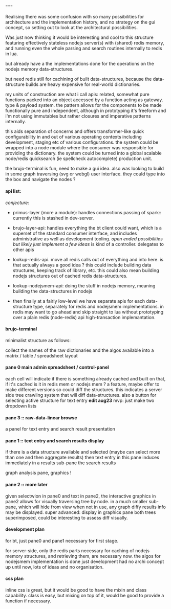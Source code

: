 







### ---


Realising there was some confusion with so many possibilities for architecture and the implementation history, and no strategy on the gui concept, so setting out to look at the architectural possibilities.



Was just now thinking it would be interesting and cool to this structure featuring effectively stateless nodejs server(s) with (shared) redis memory, and running even the whole parsing and search routines internally to redis in lua.

but already have a the implementations done for the operations on the nodejs memory data-structures.

but need redis still for cachining of built data-structures, because the data-structure builds are heavy expensive for real-world dictionaries.

my units of construction are what i call apis: related, somewhat pure functions packed into an object accessed by a function acting as gateway.  type & payload system.  the pattern allows for the components to be made functionally pure and independent, although in prototyping it's freeform and i'm not using immutables but rather closures and imperative patterns internally.

this aids separation of concerns and offers transformer-like quick configurability in and out of various operating contexts including development, staging etc of various configurations.  the system could be wrapped into a node module where the consumer was responsible for providing the dictionary.  the system could be turned into a global scalable node/redis quicksearch (ie spellcheck autocomplete) production unit.  

the brujo-terminal is fun, need to make a gui idea.  also was looking to build in some graph traversing (svg or webgl) user interface.  they could type into the box and navigate the nodes ?  



#### api list:
_conjecture:_


- primus-layer (more a module):  handles connections passing of spark:: currently this is stashed in dev-server.


- brujo-layer-api:  handles everything the bt client could want, which is a superset of the standard consumer interface, and includes administrative as well as development tooling.  _open ended possibilities but likely just implement a few ideas_
     is kind of a controller.  delegates to other apis

- lookup-redis-api.  move all redis calls out of everything and into here.  is that actually always a good idea ?
this could include building data structures, keeping track of library, etc.  this could also mean building nodejs structures out of cached redis data-structures.

- lookup-nodejsmem-api:  doing the stuff in nodejs memory, meaning building the data-structures in nodejs



- then finally at a fairly low-level we have separate apis for each data-structure type, separately for redis and nodejsmem implementations.  in redis may want to go ahead and skip straight to lua without prototyping over a plain redis (node-redis) api high-transaction implemantation.




#### brujo-terminal


minimalist structure as follows:

collect the names of the raw dictionaries and the algos available into a matrix / table / spreadsheet layout
#### pane 0 main admin spreadsheet / control-panel
each cell will indicate if there is something already cached and built on that, if it's cached is it in redis mem or nodejs mem ?  a feature, maybe offer to make different versions so could diff the structures.  this indicates a server side tree crawling system that will diff data-structures.  also a button for selecting active structure for text entry
**edit aug23** mvp: just make two dropdown lists

#### pane 3 :: raw-data-linear browse

a panel for text entry and search result presentation
#### pane 1  :: text entry and search results display
if there is a data structure available and selected (maybe can select more than one and then aggregate results) then text entry in this pane induces immediately in a results sub-pane the search results

graph analysis pane, graphics !
#### pane 2   :: more later
given selectwion in pane0 and text in pane2, the interactive graphics in pane2 allows for visually traversing tree by node. in a much smaller sub-pane, which will hide from view when not in use, any graph diffy results info may be displayed.  super advanced: display in graphics pane both trees superimposed, could be interesting to assess diff visually.



#### development plan

for bt, just pane0 and pane1 necessary for first stage.


for server-side, only the redis parts necessary for caching of nodejs memory structures, and retrieving them, are necessary now.  the algos for nodejsmem implementation is done just development had no archi concept up until now, lots of ideas and no organisation.




#### css plan


inline css is great, but it would be good to have the mixin and class capability.  class is easy, but mixing on top of it, would be good to provide a function if necessary.  
